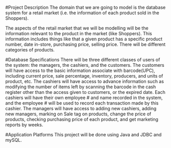 #Project Description 
The domain that we are going to model is the database system for a retail market (i.e. the information of each product sold in the Shoppers). 

The aspects of the retail market that we will be modelling will be the information relevant to the product in the market (like Shoppers). This information includes things like that a given product has a specific product number, date in-store, purchasing price, selling price. There will be different categories of products. 


#Database Specifications 
There will be three different classes of users of the system: the managers, the cashiers, and the customers. The customers will have access to the basic information associate with barcode(UPC), including current price, sale percentage, inventory, producers, and units of product, etc. The cashiers will have access to advance information such as modifying the number of items left by scanning the barcode in the cash register other than the access given to customers, or the expired date. Each cashiers will have their own employee # and name recorded in the system, and the employee # will be used to record each transaction made by this cashier.
The managers will have access to adding new cashiers, adding new managers, marking on Sale tag on products, change the price of products, checking purchasing price of each product, and get marketing reports by weeks.


#Application Platforms
This project will be done using Java and JDBC and mySQL. 
